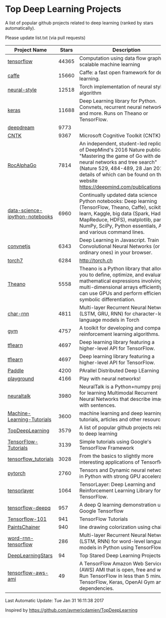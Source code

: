 # Top Deep Learning Projects
A list of popular github projects related to deep learning (ranked by stars automatically).

Please update list.txt (via pull requests)

| Project Name| Stars | Description 
| ------- | ------ | ------  
| [tensorflow](https://github.com/tensorflow/tensorflow) | 44365 | Computation using data flow graphs for scalable machine learning |  
| [caffe](https://github.com/BVLC/caffe) | 15660 | Caffe: a fast open framework for deep learning. |  
| [neural-style](https://github.com/jcjohnson/neural-style) | 12518 | Torch implementation of neural style algorithm |  
| [keras](https://github.com/fchollet/keras) | 11688 | Deep Learning library for Python. Convnets, recurrent neural networks, and more. Runs on Theano or TensorFlow. |  
| [deepdream](https://github.com/google/deepdream) | 9773 |  |  
| [CNTK](https://github.com/Microsoft/CNTK) | 9367 | Microsoft Cognitive Toolkit (CNTK) |  
| [RocAlphaGo](https://github.com/Rochester-NRT/RocAlphaGo) | 7814 | An independent, student-led replication of DeepMind's 2016 Nature publication, "Mastering the game of Go with deep neural networks and tree search" (Nature 529, 484-489, 28 Jan 2016), details of which can be found on their website https://deepmind.com/publications.html. |  
| [data-science-ipython-notebooks](https://github.com/donnemartin/data-science-ipython-notebooks) | 6960 | Continually updated data science Python notebooks: Deep learning (TensorFlow, Theano, Caffe), scikit-learn, Kaggle, big data (Spark, Hadoop MapReduce, HDFS), matplotlib, pandas, NumPy, SciPy, Python essentials, AWS, and various command lines. |  
| [convnetjs](https://github.com/karpathy/convnetjs) | 6343 | Deep Learning in Javascript. Train Convolutional Neural Networks (or ordinary ones) in your browser. |  
| [torch7](https://github.com/torch/torch7) | 6284 | http://torch.ch |  
| [Theano](https://github.com/Theano/Theano) | 5558 | Theano is a Python library that allows you to define, optimize, and evaluate mathematical expressions involving multi-dimensional arrays efficiently. It can use GPUs and perform efficient symbolic differentiation. |  
| [char-rnn](https://github.com/karpathy/char-rnn) | 4811 | Multi-layer Recurrent Neural Networks (LSTM, GRU, RNN) for character-level language models in Torch |  
| [gym](https://github.com/openai/gym) | 4757 | A toolkit for developing and comparing reinforcement learning algorithms. |  
| [tflearn](https://github.com/tflearn/tflearn) | 4697 | Deep learning library featuring a higher-level API for TensorFlow. |  
| [tflearn](https://github.com/tflearn/tflearn) | 4697 | Deep learning library featuring a higher-level API for TensorFlow. |  
| [Paddle](https://github.com/PaddlePaddle/Paddle) | 4200 | PArallel Distributed Deep LEarning |  
| [playground](https://github.com/tensorflow/playground) | 4166 | Play with neural networks! |  
| [neuraltalk](https://github.com/karpathy/neuraltalk) | 3980 | NeuralTalk is a Python+numpy project for learning Multimodal Recurrent Neural Networks that describe images with sentences. |  
| [Machine-Learning-Tutorials](https://github.com/ujjwalkarn/Machine-Learning-Tutorials) | 3600 | machine learning and deep learning tutorials, articles and other resources  |  
| [TopDeepLearning](https://github.com/aymericdamien/TopDeepLearning) | 3579 | A list of popular github projects related to deep learning |  
| [TensorFlow-Tutorials](https://github.com/nlintz/TensorFlow-Tutorials) | 3139 | Simple tutorials using Google's TensorFlow Framework |  
| [tensorflow_tutorials](https://github.com/pkmital/tensorflow_tutorials) | 3028 | From the basics to slightly more interesting applications of Tensorflow |  
| [pytorch](https://github.com/pytorch/pytorch) | 2760 | Tensors and Dynamic neural networks in Python  with strong GPU acceleration |  
| [tensorlayer](https://github.com/zsdonghao/tensorlayer) | 1064 | TensorLayer: Deep Learning and Reinforcement Learning Library for TensorFlow. |  
| [tensorflow-deepq](https://github.com/nivwusquorum/tensorflow-deepq) | 957 | A deep Q learning demonstration using Google Tensorflow |  
| [Tensorflow-101](https://github.com/sjchoi86/Tensorflow-101) | 941 | TensorFlow Tutorials |  
| [PaintsChainer](https://github.com/pfnet/PaintsChainer) | 940 | line drawing colorization using chainer |  
| [word-rnn-tensorflow](https://github.com/hunkim/word-rnn-tensorflow) | 286 | Multi-layer Recurrent Neural Networks (LSTM, RNN) for word-level language models in Python using TensorFlow. |  
| [DeepLearningStars](https://github.com/hunkim/DeepLearningStars) | 94 | Top Stared Deep Learning Projects |  
| [tensorflow-aws-ami](https://github.com/ritchieng/tensorflow-aws-ami) | 49 | A TensorFlow Amazon Web Service (AWS) AMI that is open, free and works. Run TensorFlow in less than 5 minutes. TensorFlow, Keras, OpenAI Gym and all dependencies. |  

Last Automatic Update: Tue Jan 31 16:11:38 2017

Inspired by https://github.com/aymericdamien/TopDeepLearning